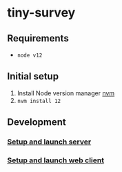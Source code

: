 # tiny-survey

## Requirements

- `node v12`

## Initial setup

1. Install Node version manager [nvm](https://github.com/nvm-sh/nvm)
2. `nvm install 12`

## Development

### [Setup and launch server](./functions/README.md)

### [Setup and launch web client](./web/README.md)
